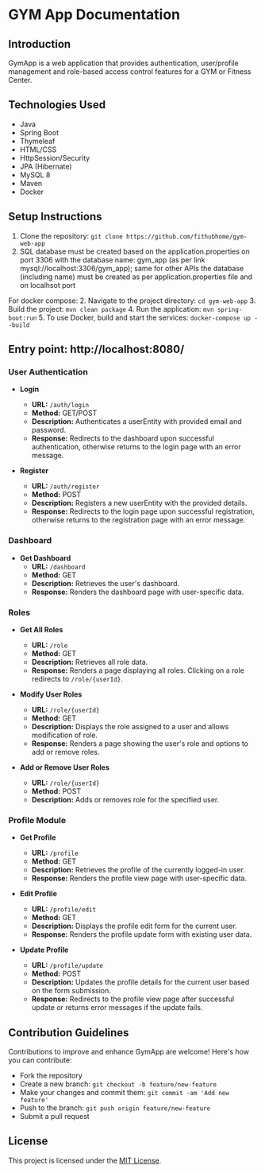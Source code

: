 # GYM App Documentation

## Introduction
GymApp is a web application that provides authentication, user/profile management and role-based access control features for a GYM or Fitness Center.

## Technologies Used
- Java
- Spring Boot
- Thymeleaf
- HTML/CSS
- HttpSession/Security
- JPA (Hibernate)
- MySQL 8
- Maven
- Docker

## Setup Instructions
1. Clone the repository: `git clone https://github.com/fithubhome/gym-web-app`
2. SQL database must be created based on the application.properties on port 3306 with the database name: gym_app (as per link mysql://localhost:3306/gym_app); same for
      other APIs the database (including name) must be created as per application.properties file and on localhsot port

For docker compose:
2. Navigate to the project directory: `cd gym-web-app`
3. Build the project: `mvn clean package`
4. Run the application: `mvn spring-boot:run`
5. To use Docker, build and start the services: `docker-compose up --build`

## Entry point: http://localhost:8080/

### User Authentication
- **Login**
  - **URL:** `/auth/login`
  - **Method:** GET/POST
  - **Description:** Authenticates a userEntity with provided email and password.
  - **Response:** Redirects to the dashboard upon successful authentication, otherwise returns to the login page with an error message.

- **Register**
  - **URL:** `/auth/register`
  - **Method:** POST
  - **Description:** Registers a new userEntity with the provided details.
  - **Response:** Redirects to the login page upon successful registration, otherwise returns to the registration page with an error message.

### Dashboard
- **Get Dashboard**
  - **URL:** `/dashboard`
  - **Method:** GET
  - **Description:** Retrieves the user's dashboard.
  - **Response:** Renders the dashboard page with user-specific data.

### Roles
- **Get All Roles**
  - **URL:** `/role`
  - **Method:** GET
  - **Description:** Retrieves all role data.
  - **Response:** Renders a page displaying all roles. Clicking on a role redirects to `/role/{userId}`.

- **Modify User Roles**
  - **URL:** `/role/{userId}`
  - **Method:** GET
  - **Description:** Displays the role assigned to a user and allows modification of role.
  - **Response:** Renders a page showing the user's role and options to add or remove roles.

- **Add or Remove User Roles**
  - **URL:** `/role/{userId}`
  - **Method:** POST
  - **Description:** Adds or removes role for the specified user.

### Profile Module
- **Get Profile**
  - **URL:** `/profile`
  - **Method:** GET
  - **Description:** Retrieves the profile of the currently logged-in user.
  - **Response:** Renders the profile view page with user-specific data.

- **Edit Profile**
  - **URL:** `/profile/edit`
  - **Method:** GET
  - **Description:** Displays the profile edit form for the current user.
  - **Response:** Renders the profile update form with existing user data.

- **Update Profile**
  - **URL:** `/profile/update`
  - **Method:** POST
  - **Description:** Updates the profile details for the current user based on the form submission.
  - **Response:** Redirects to the profile view page after successful update or returns error messages if the update fails.

## Contribution Guidelines
Contributions to improve and enhance GymApp are welcome! Here's how you can contribute:
- Fork the repository
- Create a new branch: `git checkout -b feature/new-feature`
- Make your changes and commit them: `git commit -am 'Add new feature'`
- Push to the branch: `git push origin feature/new-feature`
- Submit a pull request

## License
This project is licensed under the [MIT License](LICENSE).
